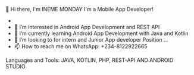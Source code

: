 👋 Hi there, I'm INEME MONDAY
I'm a Mobile App Developer!

-  
- 👀 I’m interested in Android App Development and REST API
- 🌱 I’m currently learning Android App Development with Java and Kotlin
- 💞️ I’m looking to for intern and Junior App developer Position ...
- 📫 How to reach me on WhatsApp: +234-8122922665

Languages and Tools:
JAVA, KOTLIN, PHP, REST-API AND ANDROID STUDIO
